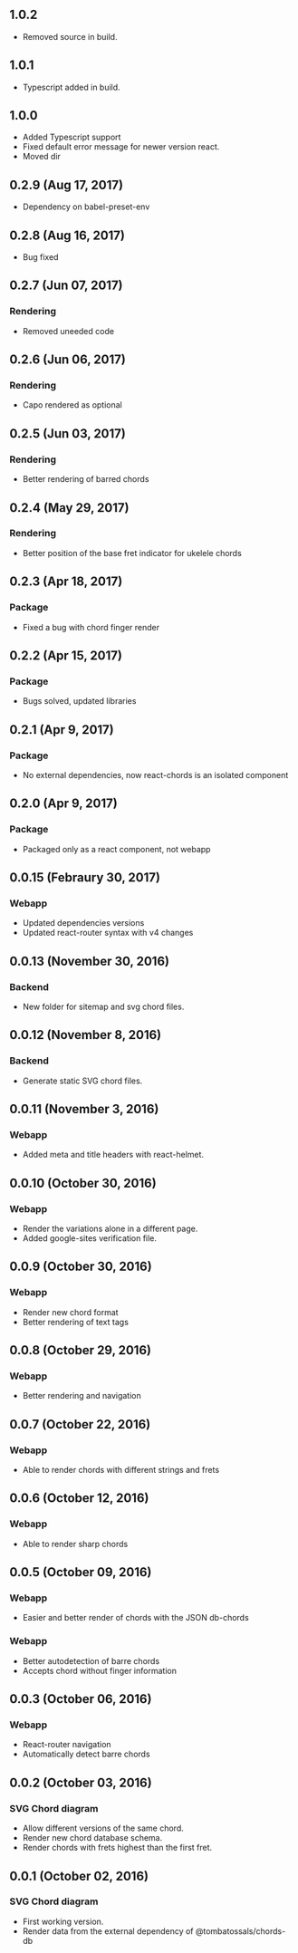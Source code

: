 ## 1.0.2

- Removed source in build.

## 1.0.1

- Typescript added in build.

## 1.0.0

- Added Typescript support
- Fixed default error message for newer version react.
- Moved dir

## 0.2.9 (Aug 17, 2017)

- Dependency on babel-preset-env

## 0.2.8 (Aug 16, 2017)

- Bug fixed

## 0.2.7 (Jun 07, 2017)

### Rendering

- Removed uneeded code

## 0.2.6 (Jun 06, 2017)

### Rendering

- Capo rendered as optional

## 0.2.5 (Jun 03, 2017)

### Rendering

- Better rendering of barred chords

## 0.2.4 (May 29, 2017)

### Rendering

- Better position of the base fret indicator for ukelele chords

## 0.2.3 (Apr 18, 2017)

### Package

- Fixed a bug with chord finger render

## 0.2.2 (Apr 15, 2017)

### Package

- Bugs solved, updated libraries

## 0.2.1 (Apr 9, 2017)

### Package

- No external dependencies, now react-chords is an isolated component

## 0.2.0 (Apr 9, 2017)

### Package

- Packaged only as a react component, not webapp

## 0.0.15 (Febraury 30, 2017)

### Webapp

- Updated dependencies versions
- Updated react-router syntax with v4 changes

## 0.0.13 (November 30, 2016)

### Backend

- New folder for sitemap and svg chord files.

## 0.0.12 (November 8, 2016)

### Backend

- Generate static SVG chord files.

## 0.0.11 (November 3, 2016)

### Webapp

- Added meta and title headers with react-helmet.

## 0.0.10 (October 30, 2016)

### Webapp

- Render the variations alone in a different page.
- Added google-sites verification file.

## 0.0.9 (October 30, 2016)

### Webapp

- Render new chord format
- Better rendering of text tags

## 0.0.8 (October 29, 2016)

### Webapp

- Better rendering and navigation

## 0.0.7 (October 22, 2016)

### Webapp

- Able to render chords with different strings and frets

## 0.0.6 (October 12, 2016)

### Webapp

- Able to render sharp chords

## 0.0.5 (October 09, 2016)

### Webapp

- Easier and better render of chords with the JSON db-chords

### Webapp

- Better autodetection of barre chords
- Accepts chord without finger information

## 0.0.3 (October 06, 2016)

### Webapp

- React-router navigation
- Automatically detect barre chords

## 0.0.2 (October 03, 2016)

### SVG Chord diagram

- Allow different versions of the same chord.
- Render new chord database schema.
- Render chords with frets highest than the first fret.

## 0.0.1 (October 02, 2016)

### SVG Chord diagram

- First working version.
- Render data from the external dependency of @tombatossals/chords-db

